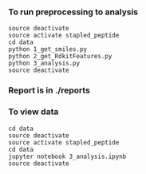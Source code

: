### To run preprocessing to analysis 
```
source deactivate
source activate stapled_peptide
cd data
python 1_get_smiles.py
python 2_get_RdkitFeatures.py
python 3_analysis.py
source deactivate
```
### Report is in ./reports

### To view data
```
cd data
source deactivate
source activate stapled_peptide
cd data
jupyter notebook 3_analysis.ipynb
source deactivate
```
